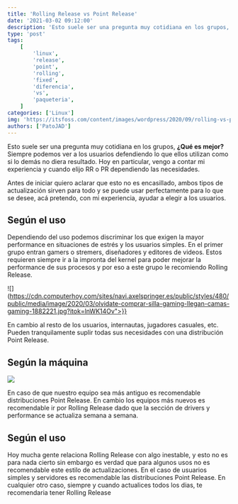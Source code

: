 ```yaml
---
title: 'Rolling Release vs Point Release'
date: '2021-03-02 09:12:00'
description: 'Esto suele ser una pregunta muy cotidiana en los grupos, ¿Qué es mejor? Siempre podemos ver a los usuarios defendiendo lo que ellos utilizan como si lo demás no diera resultado.'
type: 'post'
tags:
    [
        'linux',
        'release',
        'point',
        'rolling',
        'fixed',
        'diferencia',
        'vs',
        'paqueteria',
    ]
categories: ['Linux']
img: 'https://itsfoss.com/content/images/wordpress/2020/09/rolling-vs-point-release-distribution.png'
authors: ['PatoJAD']
---
```


Esto suele ser una pregunta muy cotidiana en los grupos, **¿Qué es mejor?** Siempre podemos ver a los usuarios defendiendo lo que ellos utilizan como si lo demás no diera resultado. Hoy en particular, vengo a contar mi experiencia y cuando elijo RR o PR dependiendo las necesidades.

Antes de iniciar quiero aclarar que esto no es encasillado, ambos tipos de actualización sirven para todo y se puede usar perfectamente para lo que se desee, acá pretendo, con mi experiencia, ayudar a elegir a los usuarios.

## Según el uso

Dependiendo del uso podemos discriminar los que exigen la mayor performance en situaciones de estrés y los usuarios simples. En el primer grupo entran gamers o stremers, diseñadores y editores de videos. Estos requieren siempre ir a la impronta del kernel para poder mejorar la performance de sus procesos y por eso a este grupo le recomiendo Rolling Release.

![](https://cdn.computerhoy.com/sites/navi.axelspringer.es/public/styles/480/public/media/image/2020/03/olvidate-comprar-silla-gaming-llegan-camas-gaming-1882221.jpg?itok=lnWK14Ov">}}

En cambio al resto de los usuarios, internautas, jugadores casuales, etc. Pueden tranquilamente suplir todas sus necesidades con una distribución Point Release.

## Según la máquina

![](https://culturageek.com.ar/wp-content/uploads/2020/12/Culturageek.com_.ar-Corsair-05.jpg)

En caso de que nuestro equipo sea más antiguo es recomendable distribuciones Point Release. En cambio los equipos más nuevos es recomendable ir por Rolling Release dado que la sección de drivers y performance se actualiza semana a semana.

## Según el uso

Hoy mucha gente relaciona Rolling Release con algo inestable, y esto no es para nada cierto sin embargo es verdad que para algunos usos no es recomendable este estilo de actualizaciones. En el caso de usuarios simples y servidores es recomendable las distribuciones Point Release. En cualquier otro caso, siempre y cuando actualices todos los dias, te recomendaria tener Rolling Release
